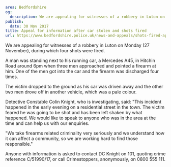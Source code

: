 ```yaml
area: Bedfordshire
og:
  description: We are appealing for witnesses of a robbery in Luton on Monday (27 November), during which four shots were fired.
publish:
  date: 30 Nov 2017
title: Appeal for information after car stolen and shots fired
url: https://www.bedfordshire.police.uk/news-and-appeals/shots-fired-appeal-luton
```

We are appealing for witnesses of a robbery in Luton on Monday (27 November), during which four shots were fired.

A man was standing next to his running car, a Mercedes A45, in Hitchin Road around 6pm when three men approached and pointed a firearm at him. One of the men got into the car and the firearm was discharged four times.

The victim dropped to the ground as his car was driven away and the other two men drove off in another vehicle, which was a pale colour.

Detective Constable Colin Knight, who is investigating, said: "This incident happened in the early evening on a residential street in the town. The victim feared he was going to be shot and has been left shaken by what happened. We would like to speak to anyone who was in the area at the time and can help us with our enquiries.

"We take firearms related criminality very seriously and we understand how it can affect a community, so we are working hard to find those responsible."

Anyone with information is asked to contact DC Knight on 101, quoting crime reference C/51990/17, or call Crimestoppers, anonymously, on 0800 555 111.

